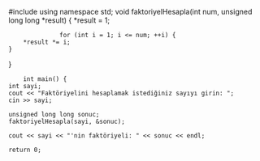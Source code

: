 #include <iostream>
    using namespace std;
                    void faktoriyelHesapla(int num, unsigned long long *result) 
{
    *result = 1;

                  for (int i = 1; i <= num; ++i) {
        *result *= i;
    }
}

        int main() {
    int sayi;
    cout << "Faktöriyelini hesaplamak istediğiniz sayıyı girin: ";
    cin >> sayi;

    unsigned long long sonuc;
    faktoriyelHesapla(sayi, &sonuc);

    cout << sayi << "'nin faktöriyeli: " << sonuc << endl;

    return 0;

